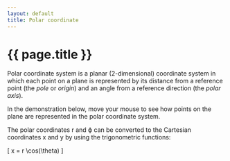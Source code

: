 ```yaml
---
layout: default
title: Polar coordinate
---
```


# {{ page.title }}

Polar coordinate system is a planar (2-dimensional) coordinate system in which
each point on a plane is represented by its distance from a reference point
(the _pole_ or _origin_) and an angle from a reference direction (the _polar axis_).

In the demonstration below, move your mouse to see how points on the plane
are represented in the polar coordinate system.

<div id="sketch-holder">
  <!-- Our sketch will go here! -->
</div>

The polar coordinates r and ϕ can be converted to the Cartesian coordinates
x and y by using the trigonometric functions:

\[
    x = r \cos(\theta)
\]

<script language="javascript" type="text/javascript" src="/js/p5.min.js"></script>
<script language="javascript" type="text/javascript" src="/js/polar.js"></script>
